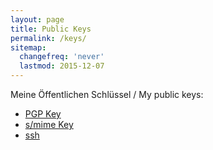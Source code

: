 ```yaml
---
layout: page
title: Public Keys
permalink: /keys/
sitemap:
  changefreq: 'never'
  lastmod: 2015-12-07
---
```


Meine Öffentlichen Schlüssel / My public keys:

* [PGP Key][pgp]
* [s/mime Key][mime]
* [ssh][ssh]


[pgp]: {{site.baseurl}}/mailATjschpp.de.asc
[mime]: {{site.baseurl}}/mailATjschpp.de.cer
[ssh]: {{site.baseurl}}/public.key